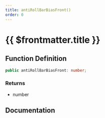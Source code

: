 ```yaml
---
title: antiRollBarBiasFront()
order: 0
---
```


# {{ $frontmatter.title }}

<!--@include: ./antiRollBarBiasFront_partial_header.md-->

## Function Definition

```ts
public antiRollBarBiasFront: number;
```

### Returns

* number

## Documentation

<!--@include: ./antiRollBarBiasFront_partial_footer.md-->
